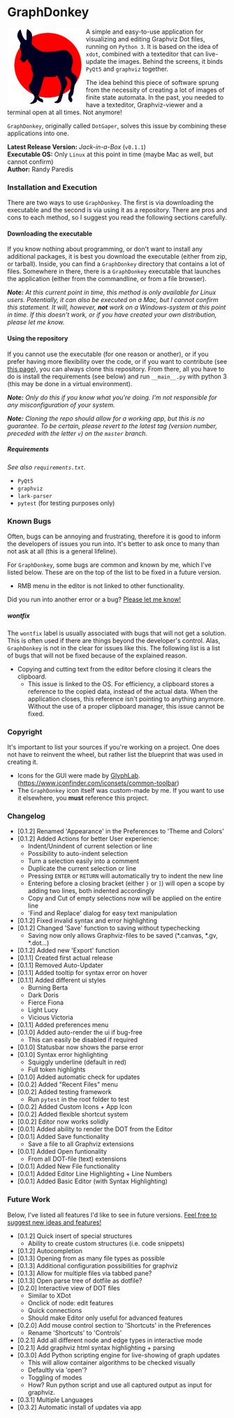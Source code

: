 # GraphDonkey

<img align="left" width="180" height="180" src="vendor/icons/graphdonkey.svg">

A simple and easy-to-use application for visualizing and editing Graphviz
Dot files, running on `Python 3`. It is based on the idea of `xdot`, combined 
with a texteditor that can live-update the images. Behind the screens, it 
binds `PyQt5` and `graphviz` together.

The idea behind this piece of software sprung from the necessity of creating a
lot of images of finite state automata. In the past, you needed to  have a
texteditor, Graphviz-viewer and a terminal open at all times. Not anymore!

`GraphDonkey`, originally called `DotGaper`, solves this issue by combining 
these applications into one.

**Latest Release Version:** _Jack-in-a-Box_ (`v0.1.1`)<br/>
**Executable OS:** Only `Linux` at this point in time
(maybe Mac as well, but cannot confirm)<br/>
**Author:** Randy Paredis

### Installation and Execution
There are two ways to use `GraphDonkey`. The first is via downloading the
executable and the second is via using it as a repository. There are pros and
cons to each method, so I suggest you read the following sections carefully.

#### Downloading the executable
If you know nothing about programming, or don't want to install any additional
packages, it is best you download the executable (either from zip, or tarball).
Inside, you can find a `GraphDonkey` directory that contains a lot of files.
Somewhere in there, there is a `GraphDonkey` executable that launches the
application (either from the commandline, or from a file browser).

_**Note:** At this current point in time, this method is only available for 
Linux users. Potentially, it can also be executed on a Mac, but I cannot 
confirm this statement. It will, however, **not** work on a Windows-system at
this point in time. If this doesn't work, or if you have created your own
distribution, please let me know._

#### Using the repository
If you cannot use the executable (for one reason or another), or if you prefer
having more flexibility over the code, or if you want to contribute (see
[this page](CONTRIBUTING.md)), you can always clone this repository. From there,
all you have to do is install the requirements (see below) and run `__main__.py`
with python 3 (this may be done in a virtual environment).

_**Note:** Only do this if you know what you're doing. I'm not responsible for
any misconfiguration of your system._

_**Note:** Cloning the repo should allow for a working app, but this is no
guarantee. To be certain, please revert to the latest tag
(version number, preceded with the letter `v`) on the `master` branch._

##### Requirements
_See also `requirements.txt`._
* `PyQt5`
* `graphviz`
* `lark-parser`
* `pytest` (for testing purposes only)

### Known Bugs
Often, bugs can be annoying and frustrating, therefore it is good to inform the
developers of issues you run into. It's better to ask once to many than not ask
at all (this is a general lifeline).

For `GraphDonkey`, some bugs are common and known by me, which I've listed
below. These are on the top of the list to be fixed in a future version.

* RMB menu in the editor is not linked to other functionality.

Did you run into another error or a bug?
[Please let me know!](https://github.com/RandyParedis/GraphDonkey/issues)

##### wontfix
The `wontfix` label is usually associated with bugs that will not get a
solution. This is often used if there are things beyond the developer's control.
Alas, `GraphDonkey` is not in the clear for issues like this. The following
list is a list of bugs that will not be fixed because of the explained reason.

* Copying and cutting text from the editor before closing it clears the
clipboard.
  * This issue is linked to the OS. For efficiency, a clipboard stores a 
  reference to the copied data, instead of the actual data. When the application
  closes, this reference isn't pointing to anything anymore. Without the use of
  a proper clipboard manager, this issue cannot be fixed.

### Copyright
It's important to list your sources if you're working on a project. One does not
have to reinvent the wheel, but rather list the blueprint that was used in
creating it.
* Icons for the GUI were made by [GlyphLab](https://glyphlab.com/).
(https://www.iconfinder.com/iconsets/common-toolbar)
* The `GraphDonkey` icon itself was custom-made by me. If you want to use it
elsewhere, you **must** reference this project.

### Changelog
* [0.1.2] Renamed 'Appearance' in the Preferences to 'Theme and Colors'
* [0.1.2] Added Actions for better User experience:
  * Indent/Unindent of current selection or line
  * Possibility to auto-indent selection
  * Turn a selection easily into a comment
  * Duplicate the current selection or line
  * Pressing `ENTER` or `RETURN` will automatically try to indent the new line
  * Entering before a closing bracket (either `}` or `]`) will open a scope
  by adding two lines, both indented accordingly
  * Copy and Cut of empty selections now will be applied on the entire line
  * 'Find and Replace' dialog for easy text manipulation
* [0.1.2] Fixed invalid syntax and error highlighting
* [0.1.2] Changed 'Save' function to saving without typechecking
  * Saving now only allows Graphviz-files to be saved (*.canvas, *.gv, *.dot...)
* [0.1.2] Added new 'Export' function
* [0.1.1] Created first actual release
* [0.1.1] Removed Auto-Updater
* [0.1.1] Added tooltip for syntax error on hover
* [0.1.1] Added different ui styles
  * Burning Berta
  * Dark Doris
  * Fierce Fiona
  * Light Lucy
  * Vicious Victoria
* [0.1.1] Added preferences menu
* [0.1.0] Added auto-render the ui if bug-free
  * This can easily be disabled if required
* [0.1.0] Statusbar now shows the parse error
* [0.1.0] Syntax error highlighting
  * Squiggly underline (default in red)
  * Full token highlights
* [0.1.0] Added automatic check for updates
* [0.0.2] Added "Recent Files" menu
* [0.0.2] Added testing framework
  * Run `pytest` in the root folder to test
* [0.0.2] Added Custom Icons + App Icon
* [0.0.2] Added flexible shortcut system
* [0.0.2] Editor now works solidly
* [0.0.1] Added ability to render the DOT from the Editor
* [0.0.1] Added Save functionality
  * Save a file to all Graphviz extensions
* [0.0.1] Added Open funtionality
  * From all DOT-file (text) extensions
* [0.0.1] Added New File functionality
* [0.0.1] Added Editor Line Highlighting + Line Numbers
* [0.0.1] Added Basic Editor (with Syntax Highlighting)

### Future Work
Below, I've listed all features I'd like to see in future versions.
[Feel free to suggest new ideas and features!](
https://github.com/RandyParedis/GraphDonkey/issues)
* [0.1.2] Quick insert of special structures
  * Ability to create custom structures (i.e. code snippets)
* [0.1.2] Autocompletion
* [0.1.3] Opening from as many file types as possible
* [0.1.3] Additional configuration possibilities for graphviz
* [0.1.3] Allow for multiple files via tabbed pane?
* [0.1.3] Open parse tree of dotfile as dotfile?
* [0.2.0] Interactive view of DOT files
  * Similar to XDot
  * Onclick of node: edit features
  * Quick connections
  * Should make Editor only useful for advanced features
* [0.2.0] Add mouse control section to 'Shortcuts' in the Preferences
  * Rename 'Shortcuts' to 'Controls'
* [0.2.1] Add all different node and edge types in interactive mode
* [0.2.1] Add graphviz html syntax highlighting + parsing
* [0.3.0] Add Python scripting engine for live-showing of graph updates
  * This will allow container algorithms to be checked visually
  * Defaultly via 'open'?
  * Toggling of modes
  * How? Run python script and use all captured output as input for graphviz.
* [0.3.1] Multiple Languages
* [0.3.2] Automatic install of updates via app

